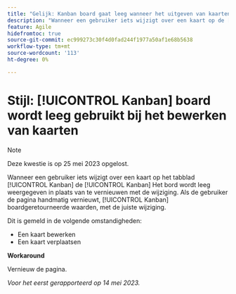 ```yaml
---
title: "Gelijk: Kanban board gaat leeg wanneer het uitgeven van kaarten"
description: "Wanneer een gebruiker iets wijzigt over een kaart op de [!UICONTROL Kanban] de [!UICONTROL Kanban] Het bord wordt leeg weergegeven in plaats van te vernieuwen met de wijziging. Als de gebruiker de pagina handmatig vernieuwt, [!UICONTROL Kanban] boardgeretourneerde gegevens, met de juiste wijziging."
feature: Agile
hidefromtoc: true
source-git-commit: ec999273c30f4d0fad244f1977a50af1e68b5638
workflow-type: tm+mt
source-wordcount: '113'
ht-degree: 0%

---
```



# Stijl: [!UICONTROL Kanban] board wordt leeg gebruikt bij het bewerken van kaarten

>[!NOTE]
>
>Deze kwestie is op 25 mei 2023 opgelost.

Wanneer een gebruiker iets wijzigt over een kaart op het tabblad [!UICONTROL Kanban] de [!UICONTROL Kanban] Het bord wordt leeg weergegeven in plaats van te vernieuwen met de wijziging. Als de gebruiker de pagina handmatig vernieuwt, [!UICONTROL Kanban] boardgeretourneerde waarden, met de juiste wijziging.

Dit is gemeld in de volgende omstandigheden:

* Een kaart bewerken
* Een kaart verplaatsen

**Workaround**

Vernieuw de pagina.

_Voor het eerst gerapporteerd op 14 mei 2023._




